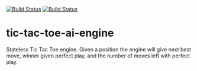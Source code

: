 [![Build Status](https://travis-ci.org/SysCoder/tic-tac-toe-ai-engine.svg?branch=master)](https://travis-ci.org/SysCoder/tic-tac-toe-ai-engine)
[![Build Status](https://img.shields.io/github/license/mashape/apistatus.svg)](https://github.com/SysCoder/tic-tac-toe-ai-engine/blob/master/LICENSE)

# tic-tac-toe-ai-engine
Stateless Tic Tac Toe engine. Given a position the engine will give next best
move, winner given perfect play, and the number of moves left with perfect play.
